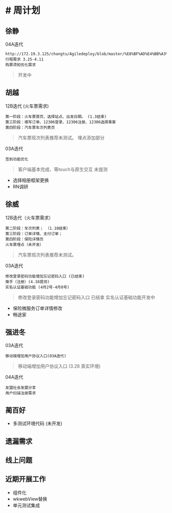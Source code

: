 # # 周计划

徐静
----

04A迭代
    
    http://172.19.3.125/changtu/Agiledeploy/blob/master/%E8%BF%AD%E4%BB%A3%E4%BF%A1%E6%81%AF/201904A/%E5%90%84%E9%98%B6%E6%AE%B5%E6%80%BB%E4%BD%93%E8%AE%A1%E5%88%92.md
    行程需求 3.25-4.11 
    购票须知优化需求

> 开发中


胡越  
----

12B迭代 (火车票需求)

    第一阶段：火车票首页、选择站点、出发日期。 (1.3结束)
    第三阶段：填写订单、12306登录、12306注册、12306选择乘客 
    第四阶段：汽车票车次列表页 
        
> 汽车票班次列表推荐未测试。
> 埋点添加部分

03A迭代

    签到功能优化
    
> 客户端基本完成、等touch与原生交互 未提测

* 选择相册框架更换
* RN调研
 
徐威
----

12B迭代（火车票需求）

    第二阶段：车次列表； （1.10结束）
    第三阶段：订单详情、支付订单； 
    第四阶段：保险详情页
    火车票埋点（未开发）
   
> 汽车票班次列表推荐未测试。

03A迭代

    修改登录密码功能增加忘记密码入口 (已结束)
    推手（注册）(4.16提测)
    实名认证基础功能 (4月2号-4月8号)

> 修改登录密码功能增加忘记密码入口 已结束
> 实名认证基础功能开发中

* 保险微服务订单详情修改
* 畅途家

强进冬
----

03A迭代

    移动端增加用户协议入口(03A迭代)
    
> 移动端增加用户协议入口 (3.28 真实环境)

04A迭代

    友盟社会发展分享
    用户扫描注册需求


 




蔺百好
----

* 多测试环境代码 (未开发)

遗漏需求
----   

线上问题
-----

	

近期开展工作
----

* 组件化
* wkwebView替换
* 单元测试集成

















